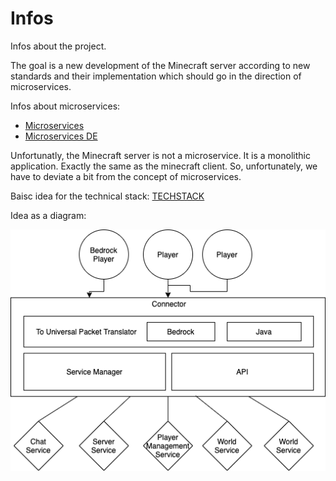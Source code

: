 # Infos
Infos about the project.

The goal is a new development of the Minecraft server according to new standards and their implementation which should go in the direction of microservices.

Infos about microservices:

- [Microservices](https://en.wikipedia.org/wiki/Microservices)
- [Microservices DE](https://de.wikipedia.org/wiki/Microservices)

Unfortunatly, the Minecraft server is not a microservice. It is a monolithic application. Exactly the same as the minecraft client.
So, unfortunately, we have to deviate a bit from the concept of microservices.

Baisc idea for the technical stack:
[TECHSTACK](./TECHSTACK.md)

Idea as a diagram:

![Idea as a diagram](images/idea.png)

